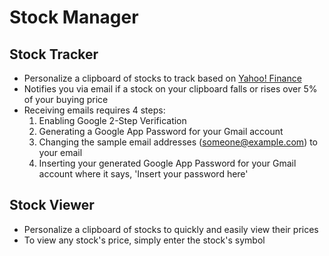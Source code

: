 # **Stock Manager**
## Stock Tracker
* Personalize a clipboard of stocks to track based on [Yahoo! Finance](https://finance.yahoo.com/)
* Notifies you via email if a stock on your clipboard falls or rises over 5% of your buying price
* Receiving emails requires 4 steps:
  1. Enabling Google 2-Step Verification
  2. Generating a Google App Password for your Gmail account
  3. Changing the sample email addresses (someone@example.com) to your email
  4. Inserting your generated Google App Password for your Gmail account where it says, 'Insert your password here'
  
## Stock Viewer
* Personalize a clipboard of stocks to quickly and easily view their prices
* To view any stock's price, simply enter the stock's symbol
  
